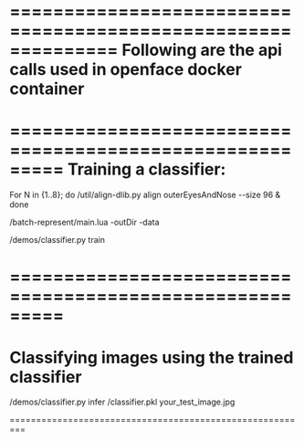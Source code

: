 ==============================================================
Following are the api calls used in openface docker container
==============================================================

=========================================================
Training a classifier:
=========================================================

For N in {1..8}; do <openface-directory>/util/align-dlib.py <path-to-raw-data> align outerEyesAndNose <path-to-aligned-data> --size 96 & done

<openface-directory>/batch-represent/main.lua -outDir <feature-directory> -data <path-to-aligned-data>

<openface-directory>/demos/classifier.py train <feature-directory>

=========================================================
=========================================================
Classifying images using the trained classifier
=========================================================

<openface-directory>/demos/classifier.py infer <feature-directory>/classifier.pkl your_test_image.jpg

=========================================================
